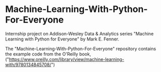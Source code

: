 # Machine-Learning-With-Python-For-Everyone
Internship project on Addison-Wesley Data & Analytics series "Machine Learning with Python for Everyone" by Mark E. Fenner.

The "Machine-Learning-With-Python-For-Everyone" repository contains the example code from the O'Reilly book, ("https://www.oreilly.com/library/view/machine-learning-with/9780134845708/")

